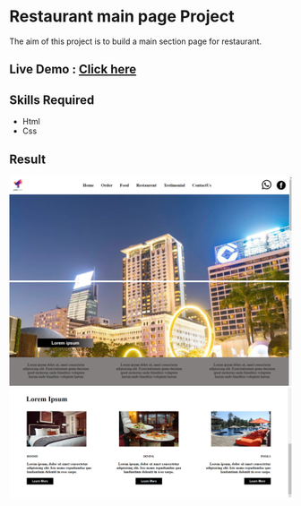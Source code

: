 # Restaurant main page Project
<p>The aim of this project is  to build a main section  page for restaurant.</p>

## Live Demo : [Click here](https://santhoshsv404.github.io/Restaurant-Webpage/)

## Skills Required
* Html
* Css 

## Result
![](results/Section1.png)
![](results/Section2.png)
![](results/Section3.png)


